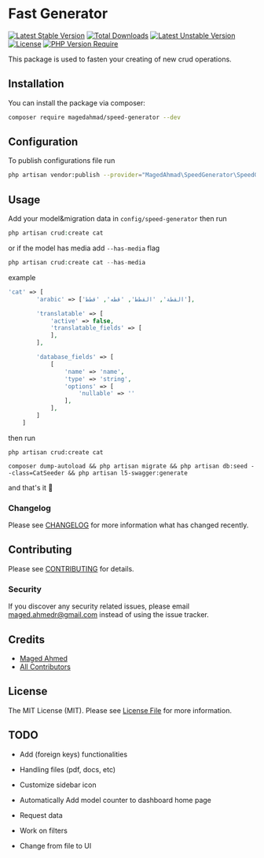 # Fast Generator

[![Latest Stable Version](http://poser.pugx.org/magedahmad/speed-generator/v)](https://packagist.org/packages/magedahmad/speed-generator) [![Total Downloads](http://poser.pugx.org/magedahmad/speed-generator/downloads)](https://packagist.org/packages/magedahmad/speed-generator) [![Latest Unstable Version](http://poser.pugx.org/magedahmad/speed-generator/v/unstable)](https://packagist.org/packages/magedahmad/speed-generator) [![License](http://poser.pugx.org/magedahmad/speed-generator/license)](https://packagist.org/packages/magedahmad/speed-generator) [![PHP Version Require](http://poser.pugx.org/magedahmad/speed-generator/require/php)](https://packagist.org/packages/magedahmad/speed-generator)

This package is used to fasten your creating of new crud operations.

## Installation

You can install the package via composer:

```bash
composer require magedahmad/speed-generator --dev
```

## Configuration

To publish configurations file run 

```bash
php artisan vendor:publish --provider="MagedAhmad\SpeedGenerator\SpeedGeneratorServiceProvider"
```

## Usage

Add your model&migration data in `config/speed-generator` then run
```php
php artisan crud:create cat
```
or if the model has media add `--has-media` flag

```php
php artisan crud:create cat --has-media
```

example 

```php
'cat' => [
        'arabic' => ['القطة', 'القطط', 'قطه', 'قطط'],

        'translatable' => [
            'active' => false,
            'translatable_fields' => [
            ],
        ],

        'database_fields' => [
            [
                'name' => 'name',
                'type' => 'string',
                'options' => [
                    'nullable' => ''
                ],
            ],
        ]
    ]
```



then run 
```
php artisan crud:create cat

composer dump-autoload && php artisan migrate && php artisan db:seed --class=CatSeeder && php artisan l5-swagger:generate
```

and that's it 🎉


### Changelog

Please see [CHANGELOG](CHANGELOG.md) for more information what has changed recently.

## Contributing

Please see [CONTRIBUTING](CONTRIBUTING.md) for details.

### Security

If you discover any security related issues, please email maged.ahmedr@gmail.com instead of using the issue tracker.

## Credits

-   [Maged Ahmed](https://github.com/magedahmad)
-   [All Contributors](../../contributors)

## License

The MIT License (MIT). Please see [License File](LICENSE.md) for more information.

## TODO

- Add (foreign keys) functionalities

- Handling files (pdf, docs, etc)

- Customize sidebar icon

- Automatically Add model counter to dashboard home page

- Request data

- Work on filters

- Change from file to UI